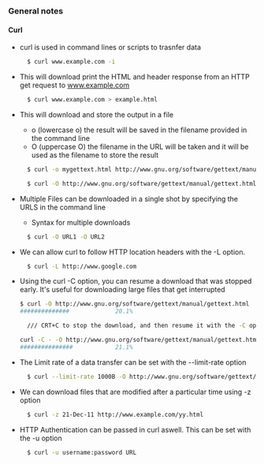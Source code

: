 ### General notes

#### Curl

- curl is used in command lines or scripts to trasnfer data

  ```bash
    $ curl www.example.com -i
  ```

- This will download print the HTML and header response from an HTTP get request to www.example.com

  ```bash
    $ curl www.example.com > example.html
  ```

- This will download and store the output in a file

  - o (lowercase o) the result will be saved in the filename provided in the command line
  - O (uppercase O) the filename in the URL will be taken and it will be used as the filename to store the result

  ```bash
    $ curl -o mygettext.html http://www.gnu.org/software/gettext/manual/gettext.html

    $ curl -O http://www.gnu.org/software/gettext/manual/gettext.html
  ```

- Multiple Files can be downloaded in a single shot by specifying the URLS in the command line

  - Syntax for multiple downloads

  ```bash
    $ curl -O URL1 -O URL2
  ```

- We can allow curl to follow HTTP location headers with the -L option.

  ```bash
    $ curl -L http://www.google.com
  ```

- Using the curl -C option, you can resume a download that was stopped early. It's useful for downloading large files that get interrupted

  ```bash
  $ curl -O http://www.gnu.org/software/gettext/manual/gettext.html
  ##############             20.1%

    /// CRT+C to stop the download, and then resume it with the -C option

  curl -C - -O http://www.gnu.org/software/gettext/manual/gettext.html
  ###############            21.1%
  ```

- The Limit rate of a data transfer can be set with the --limit-rate option

  ```bash
    $ curl --limit-rate 1000B -O http://www.gnu.org/software/gettext/manual/gettext.html
  ```

- We can download files that are modified after a particular time using -z option

  ```bash
    $ curl -z 21-Dec-11 http://www.example.com/yy.html
  ```

- HTTP Authentication can be passed in curl aswell. This can be set with the -u option

  ```bash
    $ curl -u username:password URL
  ```
